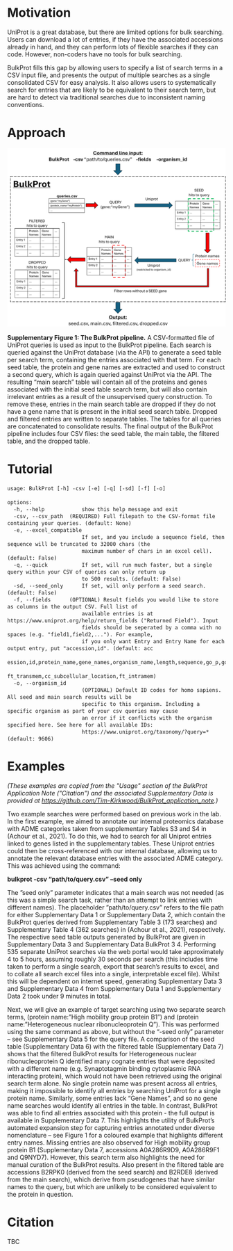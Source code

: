 # Motivation
UniProt is a great database, but there are limited options for bulk searching.  Users can download a lot of entries, if they have the associated accessions already in hand, and they can perform lots of flexible searches if they can code.  However, non-coders have no tools for bulk searching.  

BulkProt fills this gap by allowing users to specify a list of search terms in a CSV input file, and presents the output of multiple searches as a single consolidated CSV for easy analysis.  It also allows users to systematically search for entries that are likely to be equivalent to their search term, but are hard to detect via traditional searches due to inconsistent naming conventions.

# Approach

<img src="https://github.com/Tim-Kirkwood/BulkProt/blob/main/Supplementary_Figure_1.png" width="600">

**Supplementary Figure 1: The BulkProt pipeline.**  A CSV-formatted file of UniProt queries is used as input to the BulkProt pipeline.  Each search is queried against the UniProt database (via the API) to generate  a seed table per search term, containing the entries associated with that term.  For each seed table, the protein and gene names are extracted and used to construct a second query, which is again queried against UniProt via the API.  The resulting “main search” table will contain all of the proteins and genes associated with the initial seed table search term, but will also contain irrelevant entries as a result of the unsupervised query construction.  To remove these, entries in the main search table are dropped if they do not have a gene name that is present in the initial seed search table.  Dropped and filtered entries are written to separate tables.  The tables for all queries are concatenated to consolidate results.  The final output of the BulkProt pipeline includes four CSV files:  the seed table, the main table, the filtered table, and the dropped table.

# Tutorial
```
usage: BulkProt [-h] -csv [-e] [-q] [-sd] [-f] [-o]

options:
  -h, --help            show this help message and exit
  -csv, --csv_path  (REQUIRED) Full filepath to the CSV-format file containing your queries. (default: None)
  -e, --excel_compatible
                        If set, and you include a sequence field, then sequence will be truncated to 32000 chars (the
                        maximum number of chars in an excel cell). (default: False)
  -q, --quick           If set, will run much faster, but a single query within your CSV of queries can only return up
                        to 500 results. (default: False)
  -sd, --seed_only      If set, will only perform a seed search. (default: False)
  -f, --fields      (OPTIONAL) Result fields you would like to store as columns in the output CSV. Full list of
                        available entries is at https://www.uniprot.org/help/return_fields ("Returned Field"). Input
                        fields should be seperated by a comma with no spaces (e.g. "field1,field2,..."). For example,
                        if you only want Entry and Entry Name for each output entry, put "accession,id". (default: acc
                        ession,id,protein_name,gene_names,organism_name,length,sequence,go_p,go_c,go,go_f,ft_topo_dom,
                        ft_transmem,cc_subcellular_location,ft_intramem)
  -o, --organism_id
                        (OPTIONAL) Default ID codes for homo sapiens. All seed and main search results will be
                        specific to this organism. Including a specific organism as part of your csv queries may cause
                        an error if it conflicts with the organism specified here. See here for all available IDs:
                        https://www.uniprot.org/taxonomy/?query=* (default: 9606)
```

# Examples
*(These examples are copied from the "Usage" section of the BulkProt Application Note ("Citation") and the associated Supplementary Data is provided at https://github.com/Tim-Kirkwood/BulkProt_application_note.)*

Two example searches were performed based on previous work in the lab. In the first example, we aimed to annotate our internal proteomics database with ADME categories taken from supplementary Tables S3 and S4 in (Achour et al., 2021). To do this, we had to search for all Uniprot entries linked to genes listed in the supplementary tables. These Uniprot entries could then be cross-referenced with our internal database, allowing us to annotate the relevant database entries with the associated ADME category. This was achieved using the command:

**bulkprot -csv “path/to/query.csv” –seed only**

The ”seed only” parameter indicates that a main search was not needed (as this was a simple search task, rather than an attempt to link entries with different names). The placeholder ”path/to/query.csv” refers to the file path for either Supplementary Data 1 or Supplementary Data 2, which contain the BulkProt queries derived from Supplementary Table 3 (173 searches) and Supplementary Table 4 (362 searches) in (Achour et al., 2021), respectively. The respective seed table outputs generated by BulkProt are given in Supplementary Data 3 and Supplementary Data BulkProt 3 4. Performing 535 separate UniProt searches via the web portal would take approximately 4 to 5 hours, assuming roughly 30 seconds per search (this includes time taken to perform a single search, export that search’s results to excel, and to collate all search excel files into a single, interpretable excel file). Whilst this will be dependent on internet speed, generating Supplementary Data 3 and Supplementary Data 4 from Supplementary Data 1 and Supplementary Data 2 took
under 9 minutes in total.  

Next, we will give an example of target searching using two separate search terms, (protein name:”High mobility group protein B1”) and (protein name:”Heterogeneous nuclear ribonucleoprotein Q”). This was performed using the same command as above, but without the “-seed only” parameter – see Supplementary Data 5 for the query file. A comparison of the seed table (Supplementary Data 6) with the filtered table (Supplementary Data 7) shows that the filtered BulkProt results for Heterogeneous nuclear ribonucleoprotein Q identified many cognate entries that were deposited with a different name (e.g. Synaptotagmin binding cytoplasmic RNA interacting protein), which would not have been retrieved using the original search term alone. No single protein name was present across all entries, making it impossible to identify all entries by searching UniProt for a single protein name. Similarly, some entries lack “Gene Names”, and so no gene name searches would identify all entries in the table. In contrast, BulkProt was able to find all entries associated with this protein - the full output is available in Supplementary Data 7. This highlights the utility of BulkProt’s automated expansion step for capturing entries annotated under diverse nomenclature – see Figure 1 for a coloured example that highlights different entry names. Missing entries are also observed for High mobility group protein B1 (Supplementary Data 7, accessions A0A286R9D9, A0A286R9F1 and Q9NYD7). However, this search term also highlights the need for manual curation of the BulkProt results. Also present in the filtered table are accessions B2RPK0 (derived from the seed search) and B2RDE8 (derived from the main search), which derive from pseudogenes that have similar names to the query, but which are unlikely to be considered equivalent to the protein in question.


# Citation
TBC 
